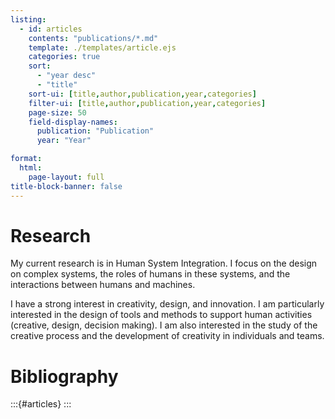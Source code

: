 ```yaml
---
listing: 
  - id: articles
    contents: "publications/*.md"
    template: ./templates/article.ejs
    categories: true
    sort:
      - "year desc"
      - "title"
    sort-ui: [title,author,publication,year,categories]
    filter-ui: [title,author,publication,year,categories]
    page-size: 50
    field-display-names: 
      publication: "Publication"
      year: "Year"

format: 
  html: 
    page-layout: full
title-block-banner: false
---
```

# Research 

My current research is in Human System Integration. I focus on the design on complex systems, the roles of humans in these systems, and the interactions between humans and machines. 

I have a strong interest in creativity, design, and innovation. I am particularly interested in the design of tools and methods to support human activities (creative, design, decision making). 
I am also interested in the study of the creative process and the development of creativity in individuals and teams.


# Bibliography

:::{#articles}
:::